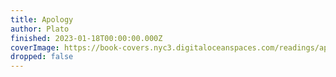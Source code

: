 ```yaml
---
title: Apology
author: Plato
finished: 2023-01-18T00:00:00.000Z
coverImage: https://book-covers.nyc3.digitaloceanspaces.com/readings/apology-01.jpg
dropped: false
---
```


